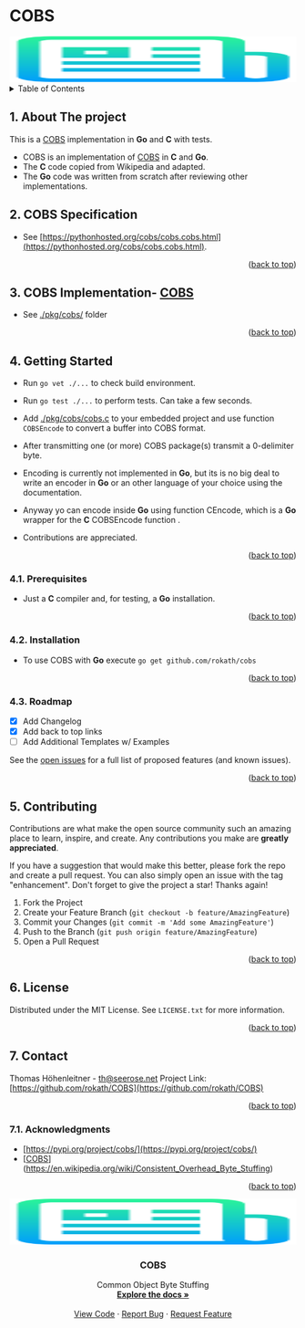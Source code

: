 # COBS

<!-- PROJECT LOGO -->

<div align="center">
  <a href="https://github.com/rokath/COBS">
    <img src="./images/logo.png" alt="Logo" width="800" height="80">
  </a>
</div>

<!-- TABLE OF CONTENTS -->
<details>
  <summary>Table of Contents</summary>
  <ol>

<!-- vscode-markdown-toc -->

- [COBS](#cobs)
  - [1. <a name='AboutTheproject'></a>About The project](#1-about-the-project)
  - [2. <a name='COBSSpecification'></a>COBS Specification](#2-cobs-specification)
  - [3. <a name='COCScode'></a>COBS Implementation- COBS](#3-cobs-implementation--cobs)
  - [4. <a name='GettingStarted'></a>Getting Started](#4-getting-started)
    - [4.1. <a name='Prerequisites'></a>Prerequisites](#41-prerequisites)
    - [4.2. <a name='Installation'></a>Installation](#42-installation)
    - [4.3. <a name='Roadmap'></a>Roadmap](#43-roadmap)
  - [5. <a name='Contributing'></a>Contributing](#5-contributing)
  - [6. <a name='License'></a>License](#6-license)
  - [7. <a name='Contact'></a>Contact](#7-contact)
    - [7.1. <a name='Acknowledgments'></a>Acknowledgments](#71-acknowledgments)

<!-- vscode-markdown-toc-config
	numbering=true
	autoSave=true
	/vscode-markdown-toc-config -->
<!-- /vscode-markdown-toc --><div id="top"></div>

  </ol>
</details>

<!-- ABOUT THE PROJECT -->
##  1. <a name='AboutTheproject'></a>About The project

This is a [COBS](https://en.wikipedia.org/wiki/Consistent_Overhead_Byte_Stuffing) implementation in **Go** and **C** with tests.

* COBS is an implementation of [COBS](https://en.wikipedia.org/wiki/Consistent_Overhead_Byte_Stuffing) in **C** and **Go**.
* The **C** code copied from Wikipedia and adapted.
* The **Go** code was written from scratch after reviewing other implementations.

##  2. <a name='COBSSpecification'></a>COBS Specification

* See [https://pythonhosted.org/cobs/cobs.cobs.html](https://pythonhosted.org/cobs/cobs.cobs.html).

<p align="right">(<a href="#top">back to top</a>)</p>

##  3. <a name='COCScode'></a>COBS Implementation- [COBS](#cobs)
  
* See [./pkg/cobs/](./pkg/cobs/) folder

<p align="right">(<a href="#top">back to top</a>)</p>

<!-- GETTING STARTED -->
##  4. <a name='GettingStarted'></a>Getting Started

* Run `go vet ./...` to check build environment.
* Run `go test ./...` to perform tests. Can take a few seconds.

* Add [./pkg/cobs/cobs.c](./pkg/cobs/cobs.c) to your embedded project and use function `COBSEncode` to convert a buffer into COBS format.
* After transmitting one (or more) COBS package(s) transmit a 0-delimiter byte.
* Encoding is currently not implemented in **Go**, but its is no big deal to write an encoder in **Go** or an other language of your choice using the documentation.
* Anyway yo can encode inside **Go** using function CEncode, which is a **Go** wrapper for the **C** COBSEncode function .
* Contributions are appreciated.

<p align="right">(<a href="#top">back to top</a>)</p>

###  4.1. <a name='Prerequisites'></a>Prerequisites

* Just a **C** compiler and, for testing, a **Go** installation.

<p align="right">(<a href="#top">back to top</a>)</p>

###  4.2. <a name='Installation'></a>Installation

* To use COBS with **Go** execute `go get github.com/rokath/cobs`

<p align="right">(<a href="#top">back to top</a>)</p>

<!-- ROADMAP -->
###  4.3. <a name='Roadmap'></a>Roadmap

- [x] Add Changelog
- [x] Add back to top links
- [ ] Add Additional Templates w/ Examples

See the [open issues](https://github.com/rokath/COBS/issues) for a full list of proposed features (and known issues).

<p align="right">(<a href="#top">back to top</a>)</p>

<!-- CONTRIBUTING -->
##  5. <a name='Contributing'></a>Contributing

Contributions are what make the open source community such an amazing place to learn, inspire, and create. Any contributions you make are **greatly appreciated**.

If you have a suggestion that would make this better, please fork the repo and create a pull request. You can also simply open an issue with the tag "enhancement".
Don't forget to give the project a star! Thanks again!

1. Fork the Project
2. Create your Feature Branch (`git checkout -b feature/AmazingFeature`)
3. Commit your Changes (`git commit -m 'Add some AmazingFeature'`)
4. Push to the Branch (`git push origin feature/AmazingFeature`)
5. Open a Pull Request

<p align="right">(<a href="#top">back to top</a>)</p>

<!-- LICENSE -->
##  6. <a name='License'></a>License

Distributed under the MIT License. See `LICENSE.txt` for more information.

<p align="right">(<a href="#top">back to top</a>)</p>

<!-- CONTACT -->
##  7. <a name='Contact'></a>Contact

Thomas Höhenleitner - <!-- [@twitter_handle](https://twitter.com/twitter_handle) - --> th@seerose.net
Project Link: [https://github.com/rokath/COBS](https://github.com/rokath/COBS)

<p align="right">(<a href="#top">back to top</a>)</p>

<!-- ACKNOWLEDGMENTS -->
###  7.1. <a name='Acknowledgments'></a>Acknowledgments

* [https://pypi.org/project/cobs/](https://pypi.org/project/cobs/)
* [[COBS](https://en.wikipedia.org/wiki/Consistent_Overhead_Byte_Stuffing)](https://en.wikipedia.org/wiki/Consistent_Overhead_Byte_Stuffing)

<p align="right">(<a href="#top">back to top</a>)</p>


<!-- PROJECT LOGO -->

<div align="center">
  <a href="https://github.com/rokath/COBS">
    <img src="./images/logo.png" alt="Logo" width="800" height="80">
  </a>

<h3 align="center">COBS</h3>

  <p align="center">
    Common Object Byte Stuffing 
    <br />
    <a href="https://pypi.org/project/cobs/"><strong>Explore the docs »</strong></a>
    <br />
    <br />
    <a href="https://github.com/rokath/COBS/blob/master/pkg/cobs">View Code</a>
    ·
    <a href="https://github.com/rokath/COBS/issues">Report Bug</a>
    ·
    <a href="https://github.com/rokath/COBS/issues">Request Feature</a>
  </p>
</div>

